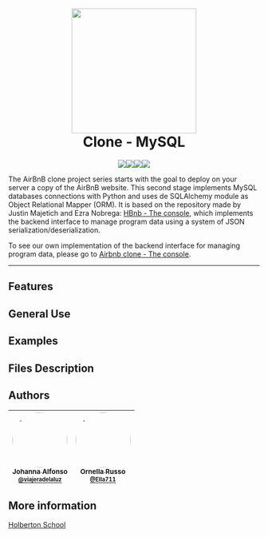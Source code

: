 <h1 align="center"><img src='https://upload.wikimedia.org/wikipedia/commons/6/69/Airbnb_Logo_B%C3%A9lo.svg' width='250'><br>Clone - MySQL</h1>

<p align="center"><img src="https://img.shields.io/badge/Python-FFD43B?style=for-the-badge&logo=python&logoColor=blue"><img src="https://img.shields.io/badge/MySQL-005C84?style=for-the-badge&logo=mysql&logoColor=white"><img src="https://img.shields.io/badge/json-5E5C5C?style=for-the-badge&logo=json&logoColor=white"><img src="https://img.shields.io/badge/GIT-E44C30?style=for-the-badge&logo=git&logoColor=white"></p>

The AirBnB clone project series starts with the goal to deploy on your server a copy of the AirBnB website. This second stage implements MySQL databases connections with Python and uses de SQLAlchemy module as Object Relational Mapper (ORM). It is based on the repository made by Justin Majetich and Ezra Nobrega: [HBnb - The console](https://github.com/justinmajetich/AirBnB_clone), which implements the backend interface to manage program data using a system of JSON serialization/deserialization.

To see our own implementation of the backend interface for managing program data, please go to [Airbnb clone - The console](https://github.com/viajeradelaluz/AirBnB_clone).

---

## Features

## General Use

## Examples

## Files Description

## Authors

| [<img src="https://avatars.githubusercontent.com/u/87556519" width="110" style="border-radius: 50%"><br><sub>Johanna Alfonso<br><sup>@viajeradelaluz](https://github.com/viajeradelaluz) | [<img src="https://avatars.githubusercontent.com/u/91074465" width="110" style="border-radius: 50%"><br><sub>Ornella Russo<br><sup>@Ella711](https://github.com/Ella711) |
| :--------------------------------------------------------------------------------------------------------------------------------------------------------------------------------------: | :----------------------------------------------------------------------------------------------------------------------------------------------------------------------: |

## More information

[Holberton School](https://www.holbertonschool.com/)
